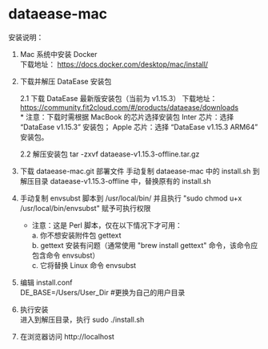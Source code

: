 # dataease-mac

安装说明：
1. Mac 系统中安装 Docker  
   下载地址： https://docs.docker.com/desktop/mac/install/  
   
2. 下载并解压 DataEase 安装包   
   
   2.1 下载 DataEase 最新版安装包（当前为 v1.15.3）
       下载地址： https://community.fit2cloud.com/#/products/dataease/downloads  
       * 注意：下载时需根据 MacBook 的芯片选择安装包
          Inter 芯片：选择 “DataEase v1.15.3” 安装包；
          Apple 芯片：选择 “DataEase v1.15.3 ARM64” 安装包。
          
   2.2 解压安装包
         tar -zxvf dataease-v1.15.3-offline.tar.gz
   
3. 下载 dataease-mac.git 部署文件 
   手动复制 dataease-mac 中的 install.sh 到解压目录 dataease-v1.15.3-offline 中，替换原有的 install.sh

4. 手动复制 envsubst 脚本到 /usr/local/bin/
   并且执行 "sudo chmod u+x /usr/local/bin/envsubst" 赋予可执行权限  

   * 注意：这是 Perl 脚本，仅在以下情况下才可用：   
   a. 你不想安装附件包 gettext  
   b. gettext 安装有问题（通常使用 "brew install gettext" 命令，该命令应包含命令 envsubst）  
   c. 它将替换 Linux 命令 envsubst  

5. 编辑 install.conf  
   DE_BASE=/Users/User_Dir  #更换为自己的用户目录
  

6. 执行安装  
   进入到解压目录，执行 sudo ./install.sh
   
7. 在浏览器访问 http://localhost  
